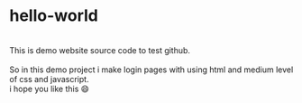 # hello-world
<br>
This is demo website source code to test github.
<br><br>
So in this demo project i make login pages with using html and medium level of css and javascript. 
<br>
i hope you like this &#128516;